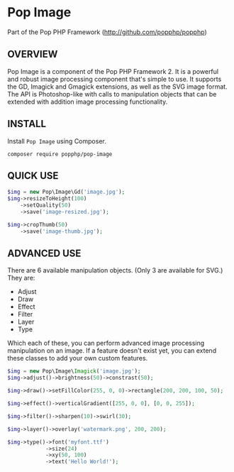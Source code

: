 Pop Image
=========
Part of the Pop PHP Framework (http://github.com/popphp/popphp)

OVERVIEW
--------
Pop Image is a component of the Pop PHP Framework 2. It is a powerful and robust image processing
component that's simple to use. It supports the GD, Imagick and Gmagick extensions, as well as
the SVG image format. The API is Photoshop-like with calls to manipulation objects that can be
extended with addition image processing functionality.

INSTALL
-------

Install `Pop Image` using Composer.

    composer require popphp/pop-image

QUICK USE
---------

```php
$img = new Pop\Image\Gd('image.jpg');
$img->resizeToHeight(100)
    ->setQuality(50)
    ->save('image-resized.jpg');

$img->cropThumb(50)
    ->save('image-thumb.jpg');
```

ADVANCED USE
------------
There are 6 available manipulation objects. (Only 3 are available for SVG.) They are:

 - Adjust
 - Draw
 - Effect
 - Filter
 - Layer
 - Type

Which each of these, you can perform advanced image processing manipulation on an image.
If a feature doesn't exist yet, you can extend these classes to add your own custom features.

```php
$img = new Pop\Image\Imagick('image.jpg');
$img->adjust()->brightness(50)->constrast(50);

$img->draw()->setFillColor(255, 0, 0)->rectangle(200, 200, 100, 50);

$img->effect()->verticalGradient([255, 0, 0], [0, 0, 255]);

$img->filter()->sharpen(10)->swirl(30);

$img->layer()->overlay('watermark.png', 200, 200);

$img->type()->font('myfont.ttf')
            ->size(24)
            ->xy(50, 100)
            ->text('Hello World!');
```
